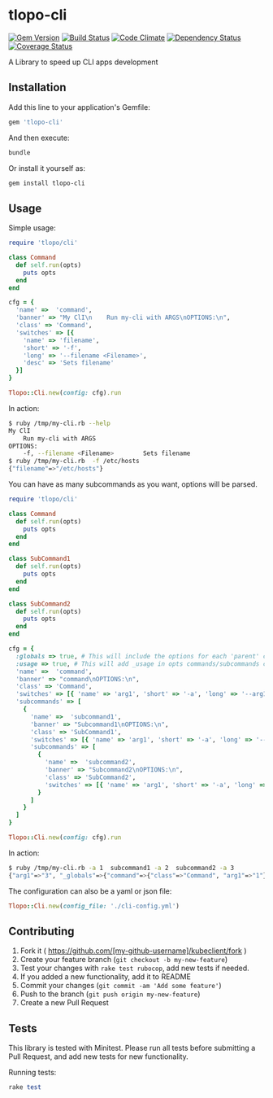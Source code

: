 # tlopo-cli
[![Gem Version](https://badge.fury.io/rb/tlopo-cli.svg)](http://badge.fury.io/rb/tlopo-cli)
[![Build Status](https://travis-ci.org/tlopo-ruby/tlopo-cli.svg?branch=master)](https://travis-ci.org/tlopo-ruby/tlopo-cli)
[![Code Climate](https://codeclimate.com/github/tlopo-ruby/tlopo-cli/badges/gpa.svg)](https://codeclimate.com/github/tlopo-ruby/tlopo-cli)
[![Dependency Status](https://gemnasium.com/tlopo-ruby/tlopo-cli.svg)](https://gemnasium.com/tlopo-ruby/tlopo-cli)
[![Coverage Status](https://coveralls.io/repos/github/tlopo-ruby/tlopo-cli/badge.svg?branch=master)](https://coveralls.io/github/tlopo-ruby/tlopo-cli?branch=master)

A Library to speed up CLI apps development

## Installation

Add this line to your application's Gemfile:

```ruby
gem 'tlopo-cli'
```

And then execute:

```Bash
bundle
```

Or install it yourself as:

```Bash
gem install tlopo-cli
```

## Usage

Simple usage: 
```ruby
require 'tlopo/cli'

class Command
  def self.run(opts)
    puts opts
  end
end

cfg = {
  'name' =>  'command',
  'banner' => "My ClI\n    Run my-cli with ARGS\nOPTIONS:\n",
  'class' => 'Command',
  'switches' => [{
    'name' => 'filename',
    'short' => '-f',
    'long' => '--filename <Filename>',
    'desc' => 'Sets filename'
  }]
}

Tlopo::Cli.new(config: cfg).run 
```
In action: 
```bash
$ ruby /tmp/my-cli.rb --help
My ClI
    Run my-cli with ARGS
OPTIONS:
    -f, --filename <Filename>        Sets filename
$ ruby /tmp/my-cli.rb  -f /etc/hosts
{"filename"=>"/etc/hosts"}
```

You can have as many subcommands as you want, options will be parsed.
```ruby
require 'tlopo/cli'

class Command
  def self.run(opts)
    puts opts
  end
end

class SubCommand1
  def self.run(opts)
    puts opts
  end
end

class SubCommand2
  def self.run(opts)
    puts opts
  end
end

cfg = {
  :globals => true, # This will include the options for each 'parent' command
  :usage => true, # This will add _usage in opts commands/subcommands can print it  if needed
  'name' =>  'command',
  'banner' => "command\nOPTIONS:\n",
  'class' => 'Command',
  'switches' => [{ 'name' => 'arg1', 'short' => '-a', 'long' => '--arg1 <arg1>', 'desc' => 'Sets arg1'}],
  'subcommands' => [
    { 
      'name' =>  'subcommand1',
      'banner' => "Subcommand1\nOPTIONS:\n",
      'class' => 'SubCommand1',
      'switches' => [{ 'name' => 'arg1', 'short' => '-a', 'long' => '--arg1 <arg1>', 'desc' => 'Sets subcommand1 arg1'} ],
      'subcommands' => [
        { 
          'name' =>  'subcommand2',
          'banner' => "Subcommand2\nOPTIONS:\n",
          'class' => 'SubCommand2',
          'switches' => [{ 'name' => 'arg1', 'short' => '-a', 'long' => '--arg1 <arg1>', 'desc' => 'Sets subcommand2 arg1'}]
        }
      ]
    }
  ]
}

Tlopo::Cli.new(config: cfg).run 
```
In action: 
```bash
$ ruby /tmp/my-cli.rb -a 1  subcommand1 -a 2  subcommand2 -a 3
{"arg1"=>"3", "_globals"=>{"command"=>{"class"=>"Command", "arg1"=>"1"}, "command::subcommand1"=>{"class"=>"SubCommand1", "arg1"=>"2"}}}
```




The configuration can also be a yaml or json file: 

```ruby
Tlopo::Cli.new(config_file: './cli-config.yml')
```
## Contributing

1. Fork it ( https://github.com/[my-github-username]/kubeclient/fork )
2. Create your feature branch (`git checkout -b my-new-feature`)
3. Test your changes with `rake test rubocop`, add new tests if needed.
4. If you added a new functionality, add it to README
5. Commit your changes (`git commit -am 'Add some feature'`)
6. Push to the branch (`git push origin my-new-feature`)
7. Create a new Pull Request

## Tests

This library is tested with Minitest.
Please run all tests before submitting a Pull Request, and add new tests for new functionality.

Running tests:
```ruby
rake test
```
